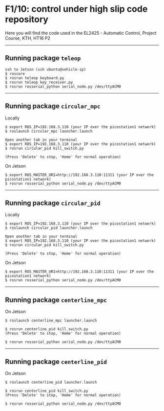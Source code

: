 # F1/10: control under high slip code repository

Here you will find the code used in the EL2425 - Automatic Control, Project Course, KTH, HT16 P2

---

## Running package `teleop`

```
ssh to Jetson (ssh ubuntu@vehicle-ip)
$ roscore
$ rosrun teleop keyboard.py
$ rosrun teleop key_receiver.py
$ rosrun rosserial_python serial_node.py /dev/ttyACM0
```

---

## Running package `circular_mpc`

Locally

```
$ export ROS_IP=192.168.3.110 (your IP over the picostation1 network)
$ roslaunch circular_mpc launcher.launch

Open another tab in your terminal
$ export ROS_IP=192.168.3.110 (your IP over the picostation1 network)
$ rosrun circular_pid kill_switch.py

(Press 'Delete' to stop, 'Home' for normal operation)

```
On Jetson

```
$ export ROS_MASTER_URI=http://192.168.3.110:11311 (your IP over the picostation1 network)
$ rosrun rosserial_python serial_node.py /dev/ttyACM0
```

---

## Running package `circular_pid`

Locally

```
$ export ROS_IP=192.168.3.110 (your IP over the picostation1 network)
$ roslaunch circular_pid launcher.launch

Open another tab in your terminal
$ export ROS_IP=192.168.3.110 (your IP over the picostation1 network)
$ rosrun circular_pid kill_switch.py

(Press 'Delete' to stop, 'Home' for normal operation)

```
On Jetson

```
$ export ROS_MASTER_URI=http://192.168.3.110:11311 (your IP over the picostation1 network)
$ rosrun rosserial_python serial_node.py /dev/ttyACM0
```

---

## Running package `centerline_mpc`

On Jetson

```
$ roslaunch centerline_mpc launcher.launch

$ rosrun centerline_pid kill_switch.py
(Press 'Delete' to stop, 'Home' for normal operation)

$ rosrun rosserial_python serial_node.py /dev/ttyACM0
```

---

## Running package `centerline_pid`

On Jetson

```
$ roslaunch centerline_pid launcher.launch

$ rosrun centerline_pid kill_switch.py
(Press 'Delete' to stop, 'Home' for normal operation)

$ rosrun rosserial_python serial_node.py /dev/ttyACM0
```
